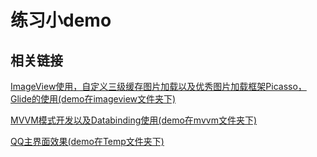 # 练习小demo

## 相关链接

[ImageView使用，自定义三级缓存图片加载以及优秀图片加载框架Picasso，Glide的使用(demo在imageview文件夹下)](https://github.com/dannycx/Test/tree/master/imageview/ImageView.md)

[MVVM模式开发以及Databinding使用(demo在mvvm文件夹下)](https://github.com/dannycx/Demo/blob/master/mvvm/mvvm.md)

[QQ主界面效果(demo在Temp文件夹下)](https://github.com/dannycx/Demo/blob/master/Temp)
